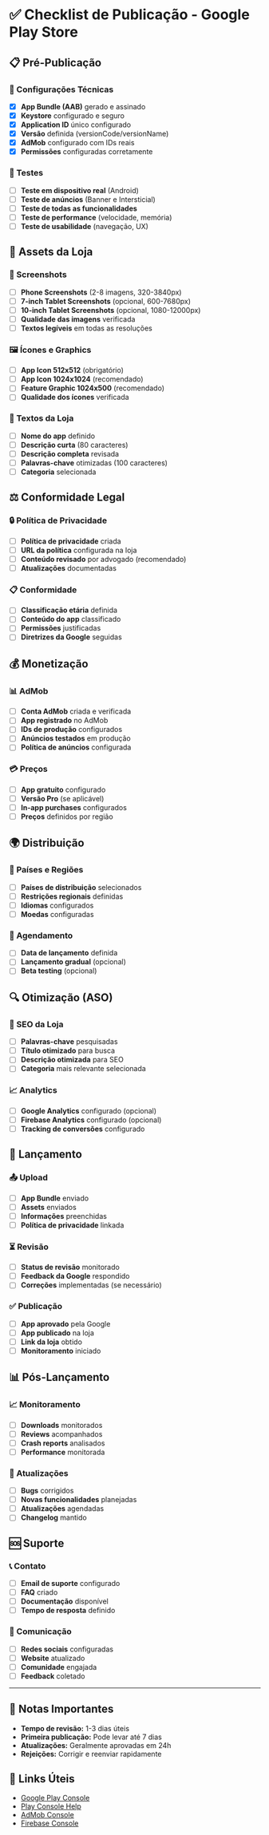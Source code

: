 # ✅ Checklist de Publicação - Google Play Store

## 📋 **Pré-Publicação**

### **🔧 Configurações Técnicas**
- [x] **App Bundle (AAB)** gerado e assinado
- [x] **Keystore** configurado e seguro
- [x] **Application ID** único configurado
- [x] **Versão** definida (versionCode/versionName)
- [x] **AdMob** configurado com IDs reais
- [x] **Permissões** configuradas corretamente

### **📱 Testes**
- [ ] **Teste em dispositivo real** (Android)
- [ ] **Teste de anúncios** (Banner e Intersticial)
- [ ] **Teste de todas as funcionalidades**
- [ ] **Teste de performance** (velocidade, memória)
- [ ] **Teste de usabilidade** (navegação, UX)

## 🎨 **Assets da Loja**

### **📸 Screenshots**
- [ ] **Phone Screenshots** (2-8 imagens, 320-3840px)
- [ ] **7-inch Tablet Screenshots** (opcional, 600-7680px)
- [ ] **10-inch Tablet Screenshots** (opcional, 1080-12000px)
- [ ] **Qualidade das imagens** verificada
- [ ] **Textos legíveis** em todas as resoluções

### **🖼️ Ícones e Graphics**
- [ ] **App Icon 512x512** (obrigatório)
- [ ] **App Icon 1024x1024** (recomendado)
- [ ] **Feature Graphic 1024x500** (recomendado)
- [ ] **Qualidade dos ícones** verificada

### **📝 Textos da Loja**
- [ ] **Nome do app** definido
- [ ] **Descrição curta** (80 caracteres)
- [ ] **Descrição completa** revisada
- [ ] **Palavras-chave** otimizadas (100 caracteres)
- [ ] **Categoria** selecionada

## ⚖️ **Conformidade Legal**

### **🔒 Política de Privacidade**
- [ ] **Política de privacidade** criada
- [ ] **URL da política** configurada na loja
- [ ] **Conteúdo revisado** por advogado (recomendado)
- [ ] **Atualizações** documentadas

### **📋 Conformidade**
- [ ] **Classificação etária** definida
- [ ] **Conteúdo do app** classificado
- [ ] **Permissões** justificadas
- [ ] **Diretrizes da Google** seguidas

## 💰 **Monetização**

### **📊 AdMob**
- [ ] **Conta AdMob** criada e verificada
- [ ] **App registrado** no AdMob
- [ ] **IDs de produção** configurados
- [ ] **Anúncios testados** em produção
- [ ] **Política de anúncios** configurada

### **💳 Preços**
- [ ] **App gratuito** configurado
- [ ] **Versão Pro** (se aplicável)
- [ ] **In-app purchases** configurados
- [ ] **Preços** definidos por região

## 🌍 **Distribuição**

### **📍 Países e Regiões**
- [ ] **Países de distribuição** selecionados
- [ ] **Restrições regionais** definidas
- [ ] **Idiomas** configurados
- [ ] **Moedas** configuradas

### **📅 Agendamento**
- [ ] **Data de lançamento** definida
- [ ] **Lançamento gradual** (opcional)
- [ ] **Beta testing** (opcional)

## 🔍 **Otimização (ASO)**

### **🎯 SEO da Loja**
- [ ] **Palavras-chave** pesquisadas
- [ ] **Título otimizado** para busca
- [ ] **Descrição otimizada** para SEO
- [ ] **Categoria** mais relevante selecionada

### **📈 Analytics**
- [ ] **Google Analytics** configurado (opcional)
- [ ] **Firebase Analytics** configurado (opcional)
- [ ] **Tracking de conversões** configurado

## 🚀 **Lançamento**

### **📤 Upload**
- [ ] **App Bundle** enviado
- [ ] **Assets** enviados
- [ ] **Informações** preenchidas
- [ ] **Política de privacidade** linkada

### **⏳ Revisão**
- [ ] **Status de revisão** monitorado
- [ ] **Feedback da Google** respondido
- [ ] **Correções** implementadas (se necessário)

### **✅ Publicação**
- [ ] **App aprovado** pela Google
- [ ] **App publicado** na loja
- [ ] **Link da loja** obtido
- [ ] **Monitoramento** iniciado

## 📊 **Pós-Lançamento**

### **📈 Monitoramento**
- [ ] **Downloads** monitorados
- [ ] **Reviews** acompanhados
- [ ] **Crash reports** analisados
- [ ] **Performance** monitorada

### **🔄 Atualizações**
- [ ] **Bugs** corrigidos
- [ ] **Novas funcionalidades** planejadas
- [ ] **Atualizações** agendadas
- [ ] **Changelog** mantido

## 🆘 **Suporte**

### **📞 Contato**
- [ ] **Email de suporte** configurado
- [ ] **FAQ** criado
- [ ] **Documentação** disponível
- [ ] **Tempo de resposta** definido

### **💬 Comunicação**
- [ ] **Redes sociais** configuradas
- [ ] **Website** atualizado
- [ ] **Comunidade** engajada
- [ ] **Feedback** coletado

---

## 📝 **Notas Importantes**

- **Tempo de revisão:** 1-3 dias úteis
- **Primeira publicação:** Pode levar até 7 dias
- **Atualizações:** Geralmente aprovadas em 24h
- **Rejeições:** Corrigir e reenviar rapidamente

## 🔗 **Links Úteis**

- [Google Play Console](https://play.google.com/console)
- [Play Console Help](https://support.google.com/googleplay/android-developer)
- [AdMob Console](https://admob.google.com/)
- [Firebase Console](https://console.firebase.google.com/)
